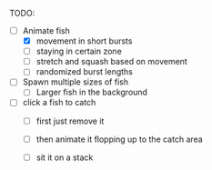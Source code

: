 TODO:
- [ ] Animate fish
  - [x] movement in short bursts
  - [ ] staying in certain zone
  - [ ] stretch and squash based on movement
  - [ ] randomized burst lengths
- [ ] Spawn multiple sizes of fish
  - [ ] Larger fish in the background
- [ ] click a fish to catch
  - [ ] first just remove it
  - [ ] then animate it flopping up to the catch area
  - [ ] sit it on a stack

